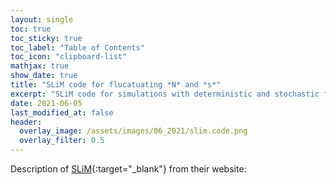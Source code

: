 ```yaml
---
layout: single
toc: true
toc_sticky: true
toc_label: "Table of Contents"
toc_icon: "clipboard-list"
mathjax: true
show_date: true
title: "SLiM code for flucatuating *N* and *s*"
excerpt: "SLiM code for simulations with deterministic and stochastic fluctuations in population size and selection strength."
date: 2021-06-05
last_modified_at: false
header:
  overlay_image: /assets/images/06_2021/slim.code.png
  overlay_filter: 0.5
---
```


Description of [SLiM](https://messerlab.org/slim/){:target="_blank"} from their website: